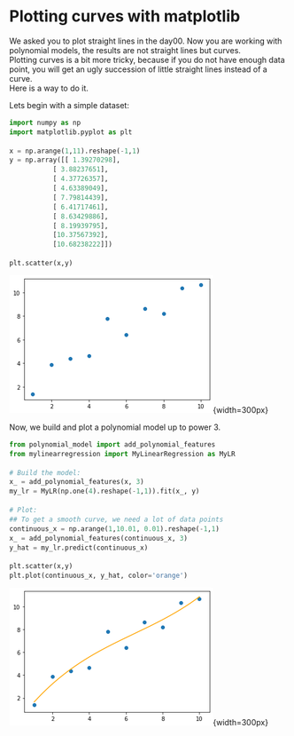 # Plotting curves with matplotlib

We asked you to plot straight lines in the day00. Now you are working with polynomial models, the results are not straight lines but curves.   
Plotting curves is a bit more tricky, because if you do not have enough data point, you will get an ugly succession of little straight lines instead of a curve.  
Here is a way to do it.  

Lets begin with a simple dataset:

```python
import numpy as np
import matplotlib.pyplot as plt

x = np.arange(1,11).reshape(-1,1)
y = np.array([[ 1.39270298],
           [ 3.88237651],
           [ 4.37726357],
           [ 4.63389049],
           [ 7.79814439],
           [ 6.41717461],
           [ 8.63429886],
           [ 8.19939795],
           [10.37567392],
           [10.68238222]])

plt.scatter(x,y)
```
![titre](../assets/ex12_data.png){width=300px}

Now, we build and plot a polynomial model up to power 3.

```python
from polynomial_model import add_polynomial_features
from mylinearregression import MyLinearRegression as MyLR

# Build the model:
x_ = add_polynomial_features(x, 3)
my_lr = MyLR(np.one(4).reshape(-1,1)).fit(x_, y)

# Plot:
## To get a smooth curve, we need a lot of data points
continuous_x = np.arange(1,10.01, 0.01).reshape(-1,1)
x_ = add_polynomial_features(continuous_x, 3)
y_hat = my_lr.predict(continuous_x)

plt.scatter(x,y)
plt.plot(continuous_x, y_hat, color='orange')
```
![titre](../assets/ex12_plot.png){width=300px}
